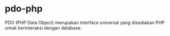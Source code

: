 # pdo-php
PDO (PHP Data Object) merupakan interface universal yang disediakan PHP untuk berinteraksi dengan database.
